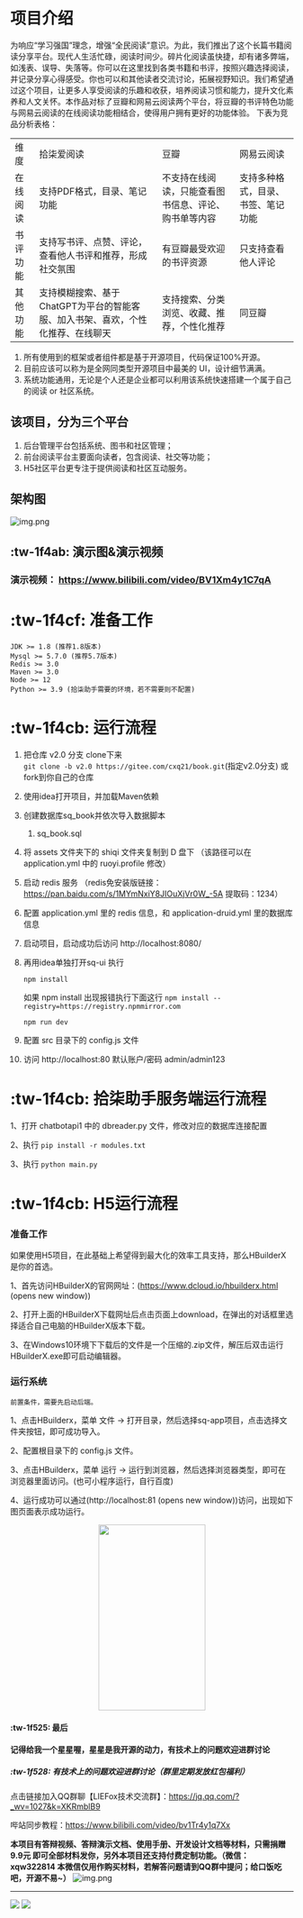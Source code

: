 


#  项目介绍

为响应“学习强国”理念，增强“全民阅读”意识。为此，我们推出了这个长篇书籍阅读分享平台。现代人生活忙碌，阅读时间少。碎片化阅读虽快捷，却有诸多弊端，如浅表、误导、失落等。你可以在这里找到各类书籍和书评，按照兴趣选择阅读，并记录分享心得感受。你也可以和其他读者交流讨论，拓展视野知识。我们希望通过这个项目，让更多人享受阅读的乐趣和收获，培养阅读习惯和能力，提升文化素养和人文关怀。本作品对标了豆瓣和网易云阅读两个平台，将豆瓣的书评特色功能与网易云阅读的在线阅读功能相结合，使得用户拥有更好的功能体验。
下表为竞品分析表格：
<table>
   <tr>
      <td>维度</td>   
      <td>拾柒爱阅读</td>   
      <td>豆瓣</td>   
      <td>网易云阅读</td>   
   </tr> 
    <tr>
      <td>在线阅读</td>   
      <td>支持PDF格式，目录、笔记功能</td>   
      <td>不支持在线阅读，只能查看图书信息、评论、购书单等内容</td>   
      <td>支持多种格式，目录、书签、笔记功能</td>   
   </tr>
   <tr>
      <td>书评功能</td>   
      <td>支持写书评、点赞、评论，查看他人书评和推荐，形成社交氛围</td>   
      <td>有豆瓣最受欢迎的书评资源</td>   
      <td>只支持查看他人评论</td>   
   </tr> 
   <tr>
      <td>其他功能</td>   
      <td>支持模糊搜索、基于ChatGPT为平台的智能客服、加入书架、喜欢，个性化推荐、在线聊天</td>   
      <td>支持搜索、分类浏览、收藏、推荐，个性化推荐</td>   
      <td>同豆瓣</td>   
   </tr> 
</table>

1. 所有使用到的框架或者组件都是基于开源项目，代码保证100%开源。
2. 目前应该可以称为是全网同类型开源项目中最美的 UI，设计细节满满。
3. 系统功能通用，无论是个人还是企业都可以利用该系统快速搭建一个属于自己的阅读 or 社区系统。

## 该项目，分为三个平台

1. 后台管理平台包括系统、图书和社区管理；
2. 前台阅读平台主要面向读者，包含阅读、社交等功能；
3. H5社区平台更专注于提供阅读和社区互动服务。

## 架构图

![img.png](assets/img/framework.png)

## :tw-1f4ab: 演示图&演示视频

### 演示视频： https://www.bilibili.com/video/BV1Xm4y1C7qA


# :tw-1f4cf: 准备工作

    JDK >= 1.8 (推荐1.8版本)
    Mysql >= 5.7.0 (推荐5.7版本)
    Redis >= 3.0
    Maven >= 3.0
    Node >= 12
    Python >= 3.9 (拾柒助手需要的环境，若不需要则不配置)

# :tw-1f4cb: 运行流程

1. 把仓库 v2.0 分支 clone下来</br>
   `git clone -b v2.0 https://gitee.com/cxq21/book.git`(指定v2.0分支)
   或fork到你自己的仓库

2. 使用idea打开项目，并加载Maven依赖

3. 创建数据库sq_book并依次导入数据脚本
    1. sq_book.sql

4. 将 assets 文件夹下的 shiqi 文件夹复制到 D 盘下 （该路径可以在 application.yml 中的 ruoyi.profile 修改）

4. 启动 redis 服务 （redis免安装版链接：https://pan.baidu.com/s/1MYmNxiY8JIOuXjVr0W_-5A 提取码：1234）

5. 配置 application.yml 里的 redis 信息，和 application-druid.yml 里的数据库信息

6. 启动项目，启动成功后访问 http://localhost:8080/

7. 再用idea单独打开sq-ui 执行</br>

   `npm install`

     如果 npm install 出现报错执行下面这行
    `npm install --registry=https://registry.npmmirror.com`

   `npm run dev`

8. 配置 src 目录下的 config.js 文件

9. 访问 http://localhost:80 默认账户/密码 admin/admin123

# :tw-1f4cb: 拾柒助手服务端运行流程

1、打开 chatbotapi1 中的 dbreader.py 文件，修改对应的数据库连接配置

2、执行 `pip install -r modules.txt`

3、执行 `python main.py`

# :tw-1f4cb: H5运行流程

### 准备工作

如果使用H5项目，在此基础上希望得到最大化的效率工具支持，那么HBuilderX是你的首选。

1、首先访问HBuilderX的官网网址：(https://www.dcloud.io/hbuilderx.html (opens new window))

2、打开上面的HBuilderX下载网址后点击页面上download，在弹出的对话框里选择适合自己电脑的HBuilderX版本下载。

3、在Windows10环境下下载后的文件是一个压缩的.zip文件，解压后双击运行HBuilderX.exe即可启动编辑器。

### 运行系统

`前置条件，需要先启动后端。`

1、点击HBuilderx，菜单 文件 -> 打开目录，然后选择sq-app项目，点击选择文件夹按钮，即可成功导入。

2、配置根目录下的 config.js 文件。

3、点击HBuilderx，菜单 运行 -> 运行到浏览器，然后选择浏览器类型，即可在浏览器里面访问。(也可小程序运行，自行百度)

4、运行成功可以通过(http://localhost:81 (opens new window))访问，出现如下图页面表示成功运行。

<div align="center">
<img src="https://gitee.com/cxq21/book/raw/v2.0/assets/img/img5.jpg"  height="330" width="190"/>
</div>

#### :tw-1f525: 最后

**记得给我一个星星喔，星星是我开源的动力，有技术上的问题欢迎进群讨论**

##### :tw-1f528: 有技术上的问题欢迎进群讨论（群里定期发放红包福利）

点击链接加入QQ群聊【LIEFox技术交流群】：https://jq.qq.com/?_wv=1027&k=XKRmblB9

哔站同步教程：https://www.bilibili.com/video/bv1Tr4y1q7Xx

**本项目有答辩视频、答辩演示文档、使用手册、开发设计文档等材料，只需捐赠 **9.9元** 即可全部材料发你，另外本项目还支持付费定制功能。（微信：xqw322814  本微信仅用作购买材料，若解答问题请到QQ群中提问；给口饭吃吧，开源不易~）**
![img.png](img.png)
<hr>
<img src="https://gitee.com/cxq21/book/raw/v2.0/assets/img/Weixin%20Image_20230920112621.jpg"/>
<img src="https://gitee.com/cxq21/book/raw/v2.0/assets/img/image.png"/>
